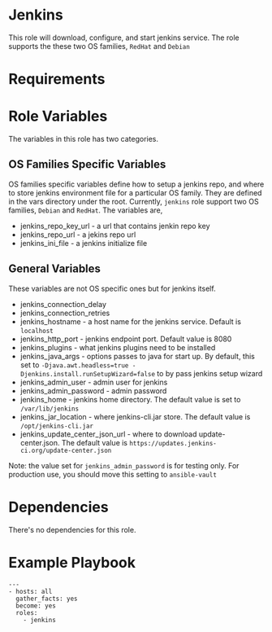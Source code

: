 # Jenkins
This role will download, configure, and start jenkins service. The role supports the these
two OS families, `RedHat` and `Debian`

# Requirements

# Role Variables
The variables in this role has two categories.

## OS Families Specific Variables
OS families specific variables define how to setup a
jenkins repo, and where to store jenkins environment file
for a particular OS family. They are defined in the 
vars directory under the root. Currently, `jenkins` role
support two OS families, `Debian` and `RedHat`. The variables are,

* jenkins_repo_key_url - a url that contains jenkin repo key
* jenkins_repo_url - a jekins repo url
* jenkins_ini_file - a jenkins initialize file

## General Variables
These variables are not OS specific ones but for jenkins itself.

* jenkins_connection_delay
* jenkins_connection_retries
* jenkins_hostname - a host name for the jenkins service. Default is `localhost`
* jenkins_http_port - jenkins endpoint port. Default value is 8080
* jenkins_plugins - what jenkins plugins need to be installed
* jenkins_java_args - options passes to java for start up. By default, this set to `-Djava.awt.headless=true -Djenkins.install.runSetupWizard=false` to by pass jenkins setup wizard
* jenkins_admin_user - admin user for jenkins
* jenkins_admin_password - admin password
* jenkins_home - jenkins home directory. The default value is set to `/var/lib/jenkins`
* jenkins_jar_location - where jenkins-cli.jar store. The default value is `/opt/jenkins-cli.jar`
* jenkins_update_center_json_url - where to download update-center.json. The default value is `https://updates.jenkins-ci.org/update-center.json`

Note: the value set for `jenkins_admin_password` is for testing only. For production use, you should move this setting to `ansible-vault`

# Dependencies

There's no dependencies for this role.

# Example Playbook

    ---
    - hosts: all
      gather_facts: yes
      become: yes
      roles:
        - jenkins
